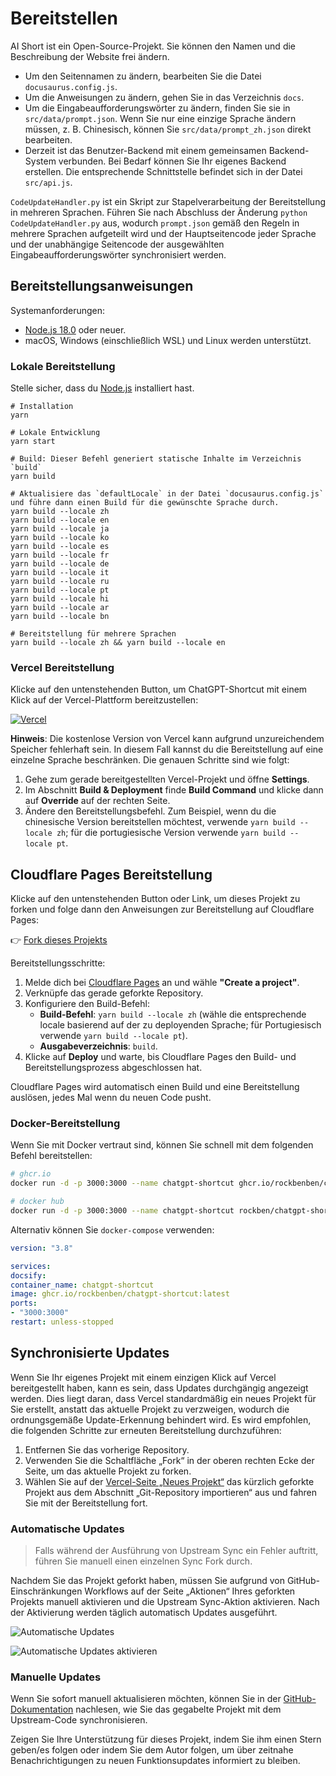 # Bereitstellen

AI Short ist ein Open-Source-Projekt. Sie können den Namen und die Beschreibung der Website frei ändern.

- Um den Seitennamen zu ändern, bearbeiten Sie die Datei `docusaurus.config.js`.
- Um die Anweisungen zu ändern, gehen Sie in das Verzeichnis `docs`.
- Um die Eingabeaufforderungswörter zu ändern, finden Sie sie in `src/data/prompt.json`. Wenn Sie nur eine einzige Sprache ändern müssen, z. B. Chinesisch, können Sie `src/data/prompt_zh.json` direkt bearbeiten.
- Derzeit ist das Benutzer-Backend mit einem gemeinsamen Backend-System verbunden. Bei Bedarf können Sie Ihr eigenes Backend erstellen. Die entsprechende Schnittstelle befindet sich in der Datei `src/api.js`.

`CodeUpdateHandler.py` ist ein Skript zur Stapelverarbeitung der Bereitstellung in mehreren Sprachen. Führen Sie nach Abschluss der Änderung `python CodeUpdateHandler.py` aus, wodurch `prompt.json` gemäß den Regeln in mehrere Sprachen aufgeteilt wird und der Hauptseitencode jeder Sprache und der unabhängige Seitencode der ausgewählten Eingabeaufforderungswörter synchronisiert werden.

## Bereitstellungsanweisungen

Systemanforderungen:

- [Node.js 18.0](https://nodejs.org/) oder neuer.
- macOS, Windows (einschließlich WSL) und Linux werden unterstützt.

### Lokale Bereitstellung

Stelle sicher, dass du [Node.js](https://nodejs.org/) installiert hast.

```shell
# Installation
yarn

# Lokale Entwicklung
yarn start

# Build: Dieser Befehl generiert statische Inhalte im Verzeichnis `build`
yarn build

# Aktualisiere das `defaultLocale` in der Datei `docusaurus.config.js` und führe dann einen Build für die gewünschte Sprache durch.
yarn build --locale zh
yarn build --locale en
yarn build --locale ja
yarn build --locale ko
yarn build --locale es
yarn build --locale fr
yarn build --locale de
yarn build --locale it
yarn build --locale ru
yarn build --locale pt
yarn build --locale hi
yarn build --locale ar
yarn build --locale bn

# Bereitstellung für mehrere Sprachen
yarn build --locale zh && yarn build --locale en
```

### Vercel Bereitstellung

Klicke auf den untenstehenden Button, um ChatGPT-Shortcut mit einem Klick auf der Vercel-Plattform bereitzustellen:

[![Vercel](https://vercel.com/button)](https://vercel.com/new/clone?repository-url=https%3A%2F%2Fgithub.com%2Frockbenben%2FChatGPT-Shortcut%2Ftree%2Fmain)

**Hinweis**: Die kostenlose Version von Vercel kann aufgrund unzureichendem Speicher fehlerhaft sein. In diesem Fall kannst du die Bereitstellung auf eine einzelne Sprache beschränken. Die genauen Schritte sind wie folgt:

1. Gehe zum gerade bereitgestellten Vercel-Projekt und öffne **Settings**.
2. Im Abschnitt **Build & Deployment** finde **Build Command** und klicke dann auf **Override** auf der rechten Seite.
3. Ändere den Bereitstellungsbefehl. Zum Beispiel, wenn du die chinesische Version bereitstellen möchtest, verwende `yarn build --locale zh`; für die portugiesische Version verwende `yarn build --locale pt`.

## Cloudflare Pages Bereitstellung

Klicke auf den untenstehenden Button oder Link, um dieses Projekt zu forken und folge dann den Anweisungen zur Bereitstellung auf Cloudflare Pages:

👉 [Fork dieses Projekts](https://github.com/rockbenben/ChatGPT-Shortcut/fork)

Bereitstellungsschritte:

1. Melde dich bei [Cloudflare Pages](https://pages.cloudflare.com/) an und wähle **"Create a project"**.
2. Verknüpfe das gerade geforkte Repository.
3. Konfiguriere den Build-Befehl:
   - **Build-Befehl**: `yarn build --locale zh` (wähle die entsprechende locale basierend auf der zu deployenden Sprache; für Portugiesisch verwende `yarn build --locale pt`).
   - **Ausgabeverzeichnis**: `build`.
4. Klicke auf **Deploy** und warte, bis Cloudflare Pages den Build- und Bereitstellungsprozess abgeschlossen hat.

Cloudflare Pages wird automatisch einen Build und eine Bereitstellung auslösen, jedes Mal wenn du neuen Code pusht.

### Docker-Bereitstellung

Wenn Sie mit Docker vertraut sind, können Sie schnell mit dem folgenden Befehl bereitstellen:

```bash
# ghcr.io
docker run -d -p 3000:3000 --name chatgpt-shortcut ghcr.io/rockbenben/chatgpt-shortcut:latest

# docker hub
docker run -d -p 3000:3000 --name chatgpt-shortcut rockben/chatgpt-shortcut:latest
```

Alternativ können Sie `docker-compose` verwenden:

```yml
version: "3.8"

services:
docsify:
container_name: chatgpt-shortcut
image: ghcr.io/rockbenben/chatgpt-shortcut:latest
ports:
- "3000:3000"
restart: unless-stopped
```

## Synchronisierte Updates

Wenn Sie Ihr eigenes Projekt mit einem einzigen Klick auf Vercel bereitgestellt haben, kann es sein, dass Updates durchgängig angezeigt werden. Dies liegt daran, dass Vercel standardmäßig ein neues Projekt für Sie erstellt, anstatt das aktuelle Projekt zu verzweigen, wodurch die ordnungsgemäße Update-Erkennung behindert wird. Es wird empfohlen, die folgenden Schritte zur erneuten Bereitstellung durchzuführen:

1. Entfernen Sie das vorherige Repository.
2. Verwenden Sie die Schaltfläche „Fork“ in der oberen rechten Ecke der Seite, um das aktuelle Projekt zu forken.
3. Wählen Sie auf der [Vercel-Seite „Neues Projekt“](https://vercel.com/new) das kürzlich geforkte Projekt aus dem Abschnitt „Git-Repository importieren“ aus und fahren Sie mit der Bereitstellung fort.

### Automatische Updates

> Falls während der Ausführung von Upstream Sync ein Fehler auftritt, führen Sie manuell einen einzelnen Sync Fork durch.

Nachdem Sie das Projekt geforkt haben, müssen Sie aufgrund von GitHub-Einschränkungen Workflows auf der Seite „Aktionen“ Ihres geforkten Projekts manuell aktivieren und die Upstream Sync-Aktion aktivieren. Nach der Aktivierung werden täglich automatisch Updates ausgeführt.

![Automatische Updates](https://img.newzone.top/2023-05-19-11-57-59.png?imageMogr2/format/webp)

![Automatische Updates aktivieren](https://img.newzone.top/2023-05-19-11-59-26.png?imageMogr2/format/webp)

### Manuelle Updates

Wenn Sie sofort manuell aktualisieren möchten, können Sie in der [GitHub-Dokumentation](https://docs.github.com/en/pull-requests/collaborating-with-pull-requests/working-with-forks/syncing-a-fork) nachlesen, wie Sie das gegabelte Projekt mit dem Upstream-Code synchronisieren.

Zeigen Sie Ihre Unterstützung für dieses Projekt, indem Sie ihm einen Stern geben/es folgen oder indem Sie dem Autor folgen, um über zeitnahe Benachrichtigungen zu neuen Funktionsupdates informiert zu bleiben.

